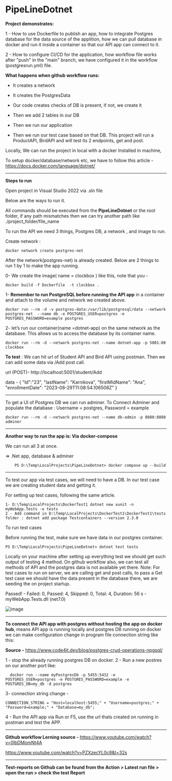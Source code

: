 # PipeLineDotnet

**Project demonstrates:**

1 - How to use Dockerfile to publish an app, how to integrate Postgres database for the data source of the applition, how we can pull database in docker and run it inside a container so that our API app can connect to it. 

2 - How to configure CI/CD for the application, how workflow file works after "push" in the "main" branch, we have configured it  in the workflow (postgresrun.yml) file.

**What happens when github workflow runs:**

- It creates a network

- It creates the PostgresData

- Our code creates checks of DB is present, if not, we create it

- Then we add 2 tables in our DB

- Then we run our application

- Then we run our test case based on that DB. This project will run a ProductAPI, BirdAPI and will test its 2 endpoints, get and post.

Locally, We can run the project in local with a docker Installed in machine, 

To setup docker/database/network etc, we have to follow this article - https://docs.docker.com/language/dotnet/

--------------------------------------------------------------------------------------------------------------------------------------------------------------------

     
**Steps to run**

Open project in Visual Studio 2022 via .sln file

Below are the ways to run it. 

All commands should be executed from the **PipeLineDotnet** or the root folder, if any path mismatches then we can try another path like ./project_folder/file_name

To run the API we need 3 things, Postgres DB, a network , and image to run.

  Create network :

    docker network create postgres-net

After the network(postgres-net) is already created. Below are 2 things to run 1 by 1 to make the app running.

0-   We create the image( name = clockbox ) like this, note that you - 

    docker build -f Dockerfile  -t clockbox .


1- **Remember to run PostgreSQL before running the API app** in a container and attach to the volume and network we created above.

    docker run --rm -d -v postgres-data:/var/lib/postgresql/data --network postgres-net  --name db -e POSTGRES_USER=postgres -e  POSTGRES_PASSWORD=example postgres

2- let’s run our container(name =dotnet-app) on the same network as the database. This allows us to access the database by its container name.

    docker run --rm -d --network postgres-net --name dotnet-app -p 5001:80 clockbox

**To test** : We can hit url of Student API and Bird API using postman. Then we can add some data via /Add post call.

url (POST)- http://localhost:5001/student/Add

data - 
 {
        "Id":"23",
        "lastName": "Karnikova",
        "firstMidName": "Ana",
        "enrollmentDate": "2023-08-29T11:08:54.106508Z"
}

--------------------------------------------------------------------------------------------------------------------------------------------------------------------


To get a UI of Postgres DB we can run adminer. To Connect Adminer and populate the database :
Username = postgres, Password = example

    docker run --rm -d --network postgres-net --name db-admin -p 8080:8080 adminer
    
--------------------------------------------------------------------------------------------------------------------------------------------------------------------

**Another way to run the app is: Via docker-compose**

We can run all 3 at once. 

=> .Net app, database & adminer

        PS D:\Temp\LocalProjects\PipeLineDotnet> docker compose up --build


--------------------------------------------------------------------------------------------------------------------------------------------------------------------

To test our app via test cases, we will need to have a DB. In our test case we are creating student data and getting it.

For setting up test cases, following the same article.

    1- D:\Temp\LocalProjects\DockerTest1 dotnet new xunit -n myWebApp.Tests -o tests
    2 - Add command in D:\Temp\LocalProjects\DockerTest1\DockerTest1\tests folder : dotnet add package Testcontainers --version 2.3.0


To run test cases

Before running the test, make sure we have data in our postgres container.

    PS D:\Temp\LocalProjects\PipeLineDotnet> dotnet test tests

Locally on your machine after setting up everything test we should get such output of testing 4 method. On github workflow also, we can test all methods of API and the postgres data is not available yet there. 
Note: For test cases to run on server, we are calling get and post calls, to pass a Get test case we should have the data present in the database there, we are seeding the on project startup.

Passed!  - Failed:     0, Passed:     4, Skipped:     0, Total:     4, Duration: 56 s - myWebApp.Tests.dll (net7.0)

![image](https://github.com/qwertycod/PipeLineDotnet/assets/112320985/9b9732ff-d714-46d9-b37a-85a4ddb33d44)


--------------------------------------------------------------------------------------------------------------------------------------------------------------------

**To connect the API app with postgres without hosting the app on docker hub**, means API app is running locally and postgres DB running on docker we can make configuration change in program file connection string like this:

**Source -** https://www.code4it.dev/blog/postgres-crud-operations-npgsql/

1 - stop the already running postgres DB on docker. 
2 - Run a new postres on our another port like:

      docker run --name myPostgresDb -p 5455:5432 -e POSTGRES_USER=postgres -e POSTGRES_PASSWORD=example -e POSTGRES_DB=my_db -d postgres
3-  connection string change -

    CONNECTION_STRING = "Host=localhost:5455;" + "Username=postgres;" + "Password=example;" + "Database=my_db";

4 - Run the API app via Run or F5, use the url thats created on running in postman and test the APP.

--------------------------------------------------------------------------------------------------------------------------------------------------------------------

**Github workflow Lerning source -** 
   https://www.youtube.com/watch?v=0lbDMomNt4A 

  https://www.youtube.com/watch?v=PZXzecYL0c8&t=32s

--------------------------------------------------------------------------------------------------------------------------------------------------------------------


**Test-reports on Github can be found from the Action > Latest run file > open the run > check the test Report**

 
